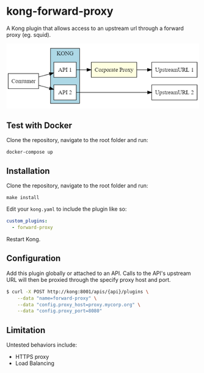 # kong-forward-proxy

A Kong plugin that allows access to an upstream url through a forward proxy (eg. squid).

![---](kong-forward-proxy.png?raw=true)

## Test with Docker

Clone the repository, navigate to the root folder and run:
```
docker-compose up
```

## Installation

Clone the repository, navigate to the root folder and run:
```
make install
```

Edit your ```kong.yaml``` to include the plugin like so:
```yaml
custom_plugins:
  - forward-proxy
```

Restart Kong.

## Configuration
Add this plugin globally or attached to an API.
Calls to the API's upstream URL will then be proxied through the specify proxy host and port.

```bash
$ curl -X POST http://kong:8001/apis/{api}/plugins \
    --data "name=forward-proxy" \
    --data "config.proxy_host=proxy.mycorp.org" \
    --data "config.proxy_port=8080"
```

## Limitation
Untested behaviors include:
- HTTPS proxy
- Load Balancing
